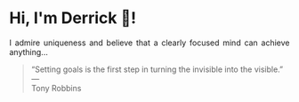 # Hi, I'm Derrick 👋!
<p align="justify">I admire uniqueness and believe that a clearly focused mind can achieve anything...</p> 
<!-- #quote-start -->
<blockquote>&ldquo;Setting goals is the first step in turning the invisible into the visible.&rdquo; &mdash; <footer>Tony Robbins</footer></blockquote>
<!-- #quote-end -->
